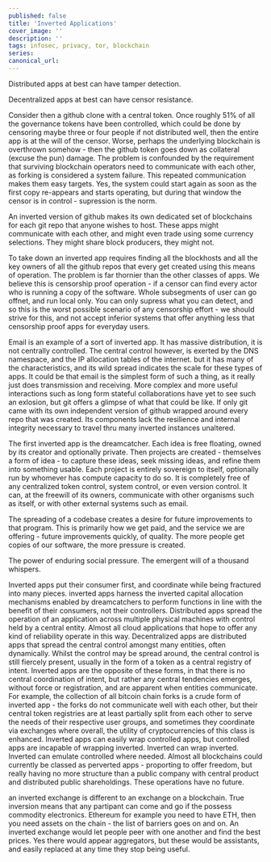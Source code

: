 ```yaml
---
published: false
title: 'Inverted Applications'
cover_image: ''
description: ''
tags: infosec, privacy, tor, blockchain
series:
canonical_url:
---
```


Distributed apps at best can have tamper detection.

Decentralized apps at best can have censor resistance.

Consider then a github clone with a central token. Once roughly 51% of all the governance tokens have been controlled, which could be done by censoring maybe three or four people if not distributed well, then the entire app is at the will of the censor. Worse, perhaps the underlying blockchain is overthrown somehow - then the github token goes down as collateral (excuse the pun) damage. The problem is confounded by the requirement that surviving blockchain operators need to communicate with each other, as forking is considered a system failure. This repeated communication makes them easy targets. Yes, the system could start again as soon as the first copy re-appears and starts operating, but during that window the censor is in control - supression is the norm.

An inverted version of github makes its own dedicated set of blockchains for each git repo that anyone wishes to host. These apps might communicate with each other, and might even trade using some currency selections. They might share block producers, they might not.

To take down an inverted app requires finding all the blockhosts and all the key owners of all the github repos that every get created using this means of operation. The problem is far thornier than the other classes of apps. We believe this is censorship proof operation - if a censor can find every actor who is running a copy of the software. Whole subsegments of user can go offnet, and run local only. You can only supress what you can detect, and so this is the worst possible scenario of any censorship effort - we should strive for this, and not accept inferior systems that offer anything less that censorship proof apps for everyday users.

Email is an example of a sort of inverted app. It has massive distribution, it is not centrally controlled. The central control however, is exerted by the DNS namespace, and the IP allocation tables of the internet. but it has many of the characteristics, and its wild spread indicates the scale for these types of apps. It could be that email is the simplest form of such a thing, as it really just does transmission and receiving. More complex and more useful interactions such as long form stateful collaborations have yet to see such an exlosion, but git offers a glimpse of what that could be like. If only git came with its own independent version of github wrapped around every repo that was created. Its components lack the resilience and internal integrity necessary to travel thru many inverted instances unaltered.

The first inverted app is the dreamcatcher. Each idea is free floating, owned by its creator and optionally private. Then projects are created - themselves a form of idea - to capture these ideas, seek missing ideas, and refine them into something usable. Each project is entirely sovereign to itself, optionally run by whomever has compute capacity to do so. It is completely free of any centralized token control, system control, or even version control. It can, at the freewill of its owners, communicate with other organisms such as itself, or with other external systems such as email.

The spreading of a codebase creates a desire for future improvements to that program. This is primarily how we get paid, and the service we are offering - future improvements quickly, of quality. The more people get copies of our software, the more pressure is created.

The power of enduring social pressure. The emergent will of a thousand whispers.

Inverted apps put their consumer first, and coordinate while being fractured into many pieces. inverted apps harness the inverted capital allocation mechanisms enabled by dreamcatchers to perform functions in line with the benefit of their consumers, not their controllers. Distributed apps spread the operation of an application across multiple physical machines with control held by a central entity. Almost all cloud applications that hope to offer any kind of reliability operate in this way. Decentralized apps are distributed apps that spread the central control amongst many entities, often dynamically. Whilst the control may be spread around, the central control is still fiercely present, usually in the form of a token as a central registry of intent. Inverted apps are the opposite of these forms, in that there is no central coordination of intent, but rather any central tendencies emerges, without force or registration, and are apparent when entities communicate. For example, the collection of all bitcoin chain forks is a crude form of inverted app - the forks do not communicate well with each other, but their central token registries are at least partially split from each other to serve the needs of their respective user groups, and sometimes they coordinate via exchanges where overall, the utility of cryptocurrencies of this class is enhanced. Inverted apps can easily wrap controlled apps, but controlled apps are incapable of wrapping inverted. Inverted can wrap inverted. Inverted can emulate controlled where needed. Almost all blockchains could currently be classed as perverted apps - proporting to offer freedom, but really having no more structure than a public company with central product and distributed public shareholdings. These operations have no future.

an inverted exchange is different to an exchange on a blockchain. True inversion means that any partipant can come and go if the possess commodity electronics. Ethereum for example you need to have ETH, then you need assets on the chain - the list of barriers goes on and on. An inverted exchange would let people peer with one another and find the best prices. Yes there would appear aggregators, but these would be assistants, and easily replaced at any time they stop being useful.
